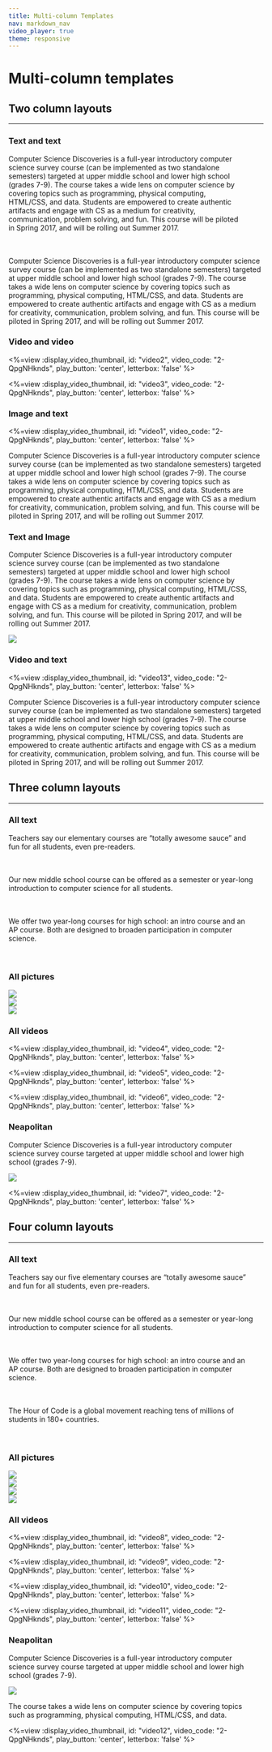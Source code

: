 ```yaml
---
title: Multi-column Templates
nav: markdown_nav
video_player: true
theme: responsive
---
```


# Multi-column templates

## Two column layouts
***

### Text and text

<div class="col-50" style="padding-right: 40px; padding-bottom: 20px;">

Computer Science Discoveries is a full-year introductory computer science survey course (can be implemented as two standalone semesters) targeted at upper middle school and lower high school (grades 7-9). The course takes a wide lens on computer science by covering topics such as programming, physical computing, HTML/CSS, and data. Students are empowered to create authentic artifacts and engage with CS as a medium for creativity, communication, problem solving, and fun.  This course will be piloted in Spring 2017, and will be rolling out Summer 2017.

</div>

<div class="col-50">

Computer Science Discoveries is a full-year introductory computer science survey course (can be implemented as two standalone semesters) targeted at upper middle school and lower high school (grades 7-9). The course takes a wide lens on computer science by covering topics such as programming, physical computing, HTML/CSS, and data. Students are empowered to create authentic artifacts and engage with CS as a medium for creativity, communication, problem solving, and fun.  This course will be piloted in Spring 2017, and will be rolling out Summer 2017.

</div>

<div style="clear: both;"></div>


### Video and video

<div class="col-50" style="padding-right: 20px;">

<%=view :display_video_thumbnail, id: "video2", video_code: "2-QpgNHknds", play_button: 'center', letterbox: 'false' %>

</div>

<div class="col-50" style="padding-right: 20px;">

<%=view :display_video_thumbnail, id: "video3", video_code: "2-QpgNHknds", play_button: 'center', letterbox: 'false' %>

</div>

<div style="clear: both;"></div>

### Image and text

<div class="col-50" style="padding-right: 20px;">

<%=view :display_video_thumbnail, id: "video1", video_code: "2-QpgNHknds", play_button: 'center', letterbox: 'false' %>

</div>

<div class="col-50">

Computer Science Discoveries is a full-year introductory computer science survey course (can be implemented as two standalone semesters) targeted at upper middle school and lower high school (grades 7-9). The course takes a wide lens on computer science by covering topics such as programming, physical computing, HTML/CSS, and data. Students are empowered to create authentic artifacts and engage with CS as a medium for creativity, communication, problem solving, and fun.  This course will be piloted in Spring 2017, and will be rolling out Summer 2017.

</div>

<div style="clear: both;"></div>

### Text and Image

<div class="col-66" style="padding-right: 20px;">

Computer Science Discoveries is a full-year introductory computer science survey course (can be implemented as two standalone semesters) targeted at upper middle school and lower high school (grades 7-9). The course takes a wide lens on computer science by covering topics such as programming, physical computing, HTML/CSS, and data. Students are empowered to create authentic artifacts and engage with CS as a medium for creativity, communication, problem solving, and fun.  This course will be piloted in Spring 2017, and will be rolling out Summer 2017.

</div>

<div class="col-33">

<img src="/images/fit-400/csdiscoveries-montage.jpg">

</div>

<div style="clear: both;"></div>

### Video and text

<div class="col-33" style="padding-right: 20px;">

<%=view :display_video_thumbnail, id: "video13", video_code: "2-QpgNHknds", play_button: 'center', letterbox: 'false' %>

</div>

<div class="col-66">

Computer Science Discoveries is a full-year introductory computer science survey course (can be implemented as two standalone semesters) targeted at upper middle school and lower high school (grades 7-9). The course takes a wide lens on computer science by covering topics such as programming, physical computing, HTML/CSS, and data. Students are empowered to create authentic artifacts and engage with CS as a medium for creativity, communication, problem solving, and fun.  This course will be piloted in Spring 2017, and will be rolling out Summer 2017.

</div>

<div style="clear: both;"></div>


## Three column layouts
***

### All text

<div class="col-33" style="padding-right: 20px; padding-bottom: 20px;">

Teachers say our elementary courses are “totally awesome sauce” and fun for all students, even pre-readers.

</div>

<div class="col-33" style="padding-right: 20px; padding-bottom: 20px;">

Our new middle school course can be offered as a semester or year-long introduction to computer science for all students.

</div>

<div class="col-33" style="padding-right: 20px; padding-bottom: 20px;">

We offer two year-long courses for high school: an intro course and an AP course. Both are designed to broaden participation in computer science.

</div>

<div style="clear: both;"></div>

### All pictures

<div class="col-33" style="padding-right: 20px;">

<img src="/images/fit-250/csdiscoveries-montage.jpg">

</div>

<div class="col-33" style="padding-right: 20px;">

<img src="/images/fit-250/csdiscoveries-montage.jpg">

</div>

<div class="col-33" style="padding-right: 20px;">

<img src="/images/fit-250/csdiscoveries-montage.jpg">

</div>

<div style="clear: both;"></div>

### All videos

<div class="col-33" style="padding-right: 20px;">

<%=view :display_video_thumbnail, id: "video4", video_code: "2-QpgNHknds", play_button: 'center', letterbox: 'false' %>

</div>

<div class="col-33" style="padding-right: 20px;">

<%=view :display_video_thumbnail, id: "video5", video_code: "2-QpgNHknds", play_button: 'center', letterbox: 'false' %>

</div>

<div class="col-33" style="padding-right: 20px;">

<%=view :display_video_thumbnail, id: "video6", video_code: "2-QpgNHknds", play_button: 'center', letterbox: 'false' %>

</div>

<div style="clear: both;"></div>

### Neapolitan

<div class="col-33" style="padding-right: 20px;">

Computer Science Discoveries is a full-year introductory computer science survey course targeted at upper middle school and lower high school (grades 7-9).

</div>

<div class="col-33" style="padding-right: 20px;">

<img src="/images/fit-250/csdiscoveries-montage.jpg">

</div>

<div class="col-33" style="padding-right: 20px;">

<%=view :display_video_thumbnail, id: "video7", video_code: "2-QpgNHknds", play_button: 'center', letterbox: 'false' %>

</div>

<div style="clear: both;"></div>

## Four column layouts
***

### All text

<div class="col-25" style="padding-right: 20px; padding-bottom: 20px;">

Teachers say our five elementary courses are “totally awesome sauce” and fun for all students, even pre-readers.

</div>

<div class="col-25" style="padding-right: 20px; padding-bottom: 20px;">

Our new middle school course can be offered as a semester or year-long introduction to computer science for all students.

</div>

<div class="col-25" style="padding-right: 20px; padding-bottom: 20px;">

We offer two year-long courses for high school: an intro course and an AP course. Both are designed to broaden participation in computer science.

</div>

<div class="col-25" style="padding-right: 20px; padding-bottom: 20px;">

The Hour of Code is a global movement reaching tens of millions of students in 180+ countries.

</div>

<div style="clear: both;"></div>

### All pictures

<div class="col-25" style="padding-right: 20px;">

<img src="/images/fit-170/csdiscoveries-montage.jpg">

</div>

<div class="col-25" style="padding-right: 20px;">

<img src="/images/fit-170/csdiscoveries-montage.jpg">

</div>

<div class="col-25" style="padding-right: 20px;">

<img src="/images/fit-170/csdiscoveries-montage.jpg">

</div>

<div class="col-25" style="padding-right: 20px;">

<img src="/images/fit-170/csdiscoveries-montage.jpg">

</div>

<div style="clear: both;"></div>

### All videos

<div class="col-25" style="padding-right: 20px;">

<%=view :display_video_thumbnail, id: "video8", video_code: "2-QpgNHknds", play_button: 'center', letterbox: 'false' %>

</div>

<div class="col-25" style="padding-right: 20px;">

<%=view :display_video_thumbnail, id: "video9", video_code: "2-QpgNHknds", play_button: 'center', letterbox: 'false' %>

</div>

<div class="col-25" style="padding-right: 20px;">

<%=view :display_video_thumbnail, id: "video10", video_code: "2-QpgNHknds", play_button: 'center', letterbox: 'false' %>

</div>

<div class="col-25" style="padding-right: 20px;">

<%=view :display_video_thumbnail, id: "video11", video_code: "2-QpgNHknds", play_button: 'center', letterbox: 'false' %>

</div>

<div style="clear: both;"></div>

### Neapolitan

<div class="col-25" style="padding-right: 20px;">

Computer Science Discoveries is a full-year introductory computer science survey course targeted at upper middle school and lower high school (grades 7-9).

</div>

<div class="col-25" style="padding-right: 20px;">

<img src="/images/fit-170/csdiscoveries-montage.jpg">

</div>

<div class="col-25" style="padding-right: 20px;">

The course takes a wide lens on computer science by covering topics such as programming, physical computing, HTML/CSS, and data.

</div>

<div class="col-25" style="padding-right: 20px;">

<%=view :display_video_thumbnail, id: "video12", video_code: "2-QpgNHknds", play_button: 'center', letterbox: 'false' %>

</div>

<div style="clear: both;"></div>

<br>
